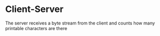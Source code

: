 # Client-Server
The server receives a byte stream from the client and counts how many printable characters are there
